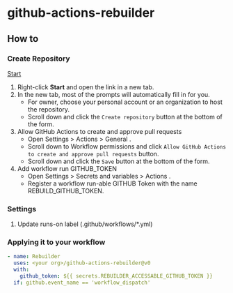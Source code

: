 # github-actions-rebuilder

## How to

### Create Repository

[Start](https://github.com/new?template_owner=srz-zumix&template_name=github-actions-rebuilder&owner=%40me&visibility=public)

1. Right-click **Start** and open the link in a new tab.
1. In the new tab, most of the prompts will automatically fill in for you.
   - For owner, choose your personal account or an organization to host the repository.
   - Scroll down and click the `Create repository` button at the bottom of the form.
1. Allow GitHub Actions to create and approve pull requests
   - Open Settings > Actions > General .
   - Scroll down to Workflow permissions and click `Allow GitHub Actions to create and approve pull requests` button.
   - Scroll down and click the `Save` button at the bottom of the form.
1. Add workflow run GITHUB_TOKEN
   - Open Settings > Secrets and variables > Actions .
   - Register a workflow run-able GITHUB Token with the name REBUILD_GITHUB_TOKEN.

### Settings

1. Update runs-on label (.github/workflows/*.yml)

### Applying it to your workflow

```yaml
- name: Rebuilder
  uses: <your org>/github-actions-rebuilder@v0
  with:
    github_token: ${{ secrets.REBUILDER_ACCESSABLE_GITHUB_TOKEN }}
  if: github.event_name == 'workflow_dispatch'
```

